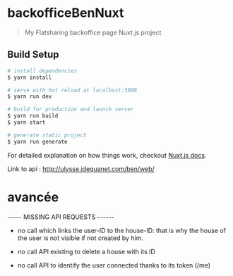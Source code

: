 # backofficeBenNuxt

> My Flatsharing backoffice page Nuxt.js project

## Build Setup

``` bash
# install dependencies
$ yarn install

# serve with hot reload at localhost:3000
$ yarn run dev

# build for production and launch server
$ yarn run build
$ yarn start

# generate static project
$ yarn run generate
```

For detailed explanation on how things work, checkout [Nuxt.js docs](https://nuxtjs.org).

Link to api : http://ulysse.idequanet.com/ben/web/

# avancée 



-----  MISSING API REQUESTS ------ 

- no call which links the user-ID to the house-ID: that is why the house of the user is not visible if not created by him.

- no call API existing to delete a house with its ID

- no call API to identify the user connected thanks to its token (/me)

